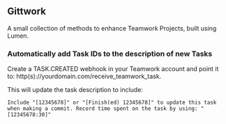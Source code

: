 ## Gittwork

A small collection of methods to enhance Teamwork Projects, built using Lumen.

### Automatically add Task IDs to the description of new Tasks

Create a TASK.CREATED webhook in your Teamwork account and point it to: http(s)://yourdomain.com/receive_teamwork_task.

This will update the task description to include:

```Include "[12345678]" or "[Finish(ed) 12345678]" to update this task when making a commit. Record time spent on the task by using: "[12345678:30]"```